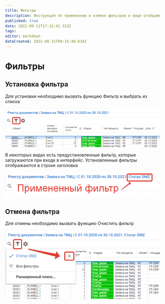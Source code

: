 ```yaml
---
title: Фильтры
description: Инструкция по применению и отмене фильтров в виде отображения
published: true
date: 2022-09-11T17:31:41.313Z
tags: 
editor: markdown
dateCreated: 2022-08-31T09:15:40.634Z
---
```


# Фильтры

## Установка фильтра

Для установки необходимо вызвать функцию Фильтр и выбрать из списка

![](<../../assets/image (576).png>)

В некоторых видах есть предустановленные фильтр, которые загружаются при входе в интерфейс. Установленные фильтры отображаются в строке заголовка

![](<../../assets/image (93).png>)

## Отмена фильтра

Для отмены необходимо вызвать функцию Очистить фильтр

![](<../../assets/image (670).png>)
